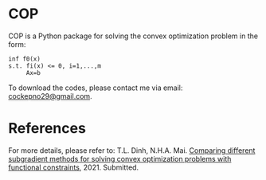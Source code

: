 # COP

COP is a Python package for solving the convex optimization problem in the form:

```
inf f0(x)
s.t. fi(x) <= 0, i=1,...,m
     Ax=b
```

To download the codes, please contact me via email: cockepno29@gmail.com.

# References
For more details, please refer to:
T.L. Dinh, N.H.A. Mai. [Comparing different subgradient methods  for solving convex optimization problems with functional constraints](https://arxiv.org/abs/2101.01045), 2021. Submitted.

